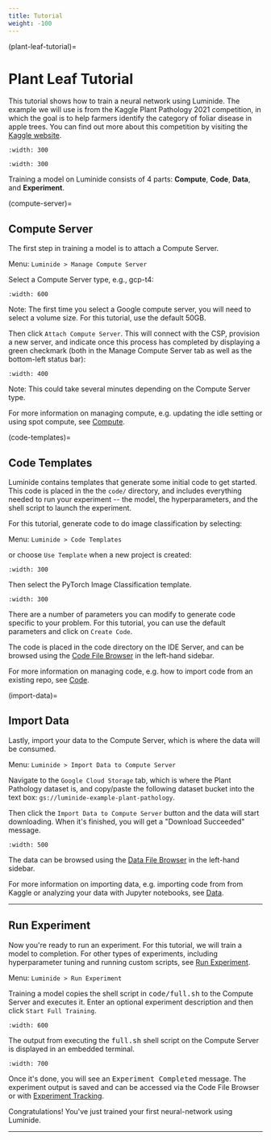```yaml
---
title: Tutorial
weight: -100
---
```


(plant-leaf-tutorial)=
#  Plant Leaf Tutorial

This tutorial shows how to train a neural network using Luminide. The example we will use is from the Kaggle Plant Pathology 2021 competition, in which the goal is to help farmers identify the category of foliar disease in apple trees.  You can find out more about this competition by visiting the [Kaggle website](https://www.kaggle.com/c/plant-pathology-2021-fgvc8).

```{image} ../images/feb-apple-leaf-good.png
:width: 300
```
```{image} ../images/feb-apple-leaf-bad.png
:width: 300
```

Training a model on Luminide consists of 4 parts: **Compute**, **Code**, **Data**, and **Experiment**.

(compute-server)=
## Compute Server

The first step in training a model is to attach a Compute Server.

Menu: `Luminide > Manage Compute Server`

Select a Compute Server type, e.g., gcp-t4:

```{image} ../images/feb-compute-server.png
:width: 600
```

Note: The first time you select a Google compute server, you will need to select a volume size.  For this tutorial, use the default 50GB.

Then click `Attach Compute Server`.  This will connect with the CSP, provision a new server, and indicate once this process has completed by displaying a green checkmark (both in the Manage Compute Server tab as well as the bottom-left status bar):

```{image} ../images/feb-status-bar.png
:width: 400
```
Note: This could take several minutes depending on the Compute Server type.

For more information on managing compute, e.g. updating the idle setting or using spot compute, see  [Compute](docs-compute).

(code-templates)=
## Code Templates

Luminide contains templates that generate some initial code to get started.  This code is placed in the the `code/` directory, and includes everything needed to run your experiment -- the model, the hyperparameters, and the shell script to launch the experiment.

For this tutorial, generate code to do image classification by selecting:

Menu: `Luminide > Code Templates`

or choose `Use Template`  when a new project is created:

```{image} ../images/feb-initialize-project-code.png
:width: 300
```

Then select the PyTorch Image Classification template.

```{image} ../images/image-classification.png
:width: 300
```

There are a number of parameters you can modify to generate code specific to your problem.  For this tutorial, you can use the default parameters and click on `Create Code`.

The code is placed in the code directory on the IDE Server, and can be browsed using the [Code File Browser](code-file-browser) in the left-hand sidebar.

For more information on managing code, e.g. how to import code from an existing repo, see  [Code](docs-code).

(import-data)=
## Import Data

Lastly, import your data to the Compute Server, which is where the data will be consumed.

Menu: `Luminide > Import Data to Compute Server`

Navigate to the `Google Cloud Storage` tab, which is where the Plant Pathology dataset is, and copy/paste the following dataset bucket into the text box: `gs://luminide-example-plant-pathology`.

Then click the `Import Data to Compute Server` button and the data will start downloading. When it's finished, you will get a "Download Succeeded" message.

```{image} ../images/feb-google-cloud.png
:width: 500
```

The data can be browsed using the [Data File Browser](data-file-browser) in the left-hand sidebar.

For more information on importing data, e.g. importing code from from Kaggle or analyzing your data with Jupyter notebooks, see  [Data](docs-data).

<p></p><hr>

## Run Experiment

Now you're ready to run an experiment.  For this tutorial, we will train a model to completion.  For other types of experiments, including hyperparameter tuning and running custom scripts, see [Run Experiment](docs-run-experiment).

Menu: `Luminide > Run Experiment`

Training a model copies the shell script in <kbd>code/full.sh</kbd> to the Compute Server and executes it.  Enter an optional experiment description and then click `Start Full Training`.

```{image} ../images/feb-train.png
:width: 600
```

The output from executing the <kbd>full.sh</kbd> shell script on the Compute Server is displayed in an embedded terminal.

```{image} ../images/run-experiment-completed.png
:width: 700
```

Once it's done, you will see an <kbd>Experiment Completed</kbd> message. The experiment output is saved and can be accessed via the Code File Browser or with [Experiment Tracking](experiment-tracking).

Congratulations! You've just trained your first neural-network using Luminide.

<p></p><hr>


